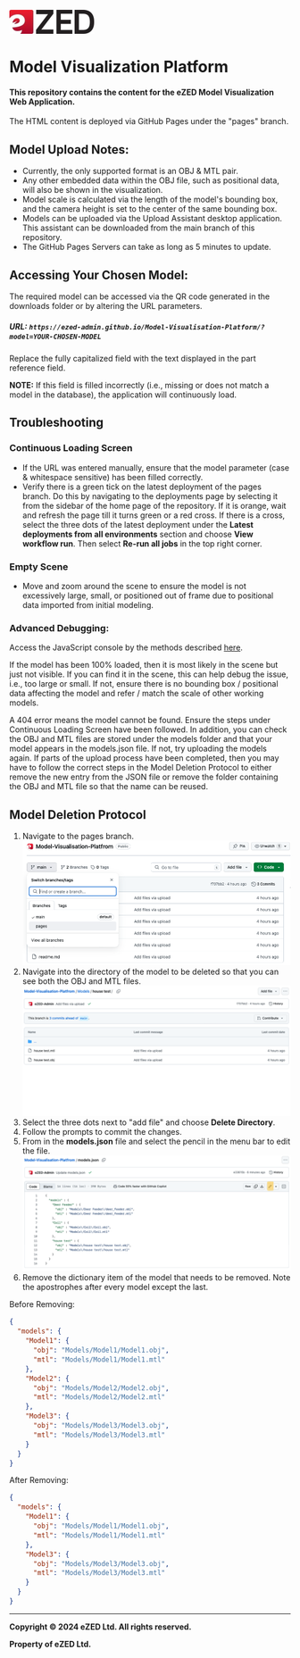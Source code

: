 ![eZED Web Logo](assets/ezed-web-logo.jpeg)

# Model Visualization Platform

#### This repository contains the content for the eZED Model Visualization Web Application.

The HTML content is deployed via GitHub Pages under the "pages" branch.

## Model Upload Notes:

- Currently, the only supported format is an OBJ & MTL pair.
- Any other embedded data within the OBJ file, such as positional data, will also be shown in the visualization.
- Model scale is calculated via the length of the model's bounding box, and the camera height is set to the center of the same bounding box.
- Models can be uploaded via the Upload Assistant desktop application. This assistant can be downloaded from the main branch of this repository.
- The GitHub Pages Servers can take as long as 5 minutes to update.

## Accessing Your Chosen Model:

The required model can be accessed via the QR code generated in the downloads folder or by altering the URL parameters.

##### URL: `https://ezed-admin.github.io/Model-Visualisation-Platform/?model=YOUR-CHOSEN-MODEL`

Replace the fully capitalized field with the text displayed in the part reference field.

**NOTE:** If this field is filled incorrectly (i.e., missing or does not match a model in the database), the application will continuously load.

## Troubleshooting

### Continuous Loading Screen

- If the URL was entered manually, ensure that the model parameter (case & whitespace sensitive) has been filled correctly.
- Verify there is a green tick on the latest deployment of the pages branch. Do this by navigating to the deployments page by selecting it from the sidebar of the home page of the repository. If it is orange, wait and refresh the page till it turns green or a red cross. If there is a cross, select the three dots of the latest deployment under the **Latest deployments from all environments** section and choose **View workflow run**. Then select **Re-run all jobs** in the top right corner.

### Empty Scene

- Move and zoom around the scene to ensure the model is not excessively large, small, or positioned out of frame due to positional data imported from initial modeling.

### Advanced Debugging:

Access the JavaScript console by the methods described [here](https://balsamiq.com/support/faqs/browserconsole/#google-chrome).

If the model has been 100% loaded, then it is most likely in the scene but just not visible. If you can find it in the scene, this can help debug the issue, i.e., too large or small. If not, ensure there is no bounding box / positional data affecting the model and refer / match the scale of other working models.

A 404 error means the model cannot be found. Ensure the steps under Continuous Loading Screen have been followed. In addition, you can check the OBJ and MTL files are stored under the models folder and that your model appears in the models.json file. If not, try uploading the models again. If parts of the upload process have been completed, then you may have to follow the correct steps in the Model Deletion Protocol to either remove the new entry from the JSON file or remove the folder containing the OBJ and MTL file so that the name can be reused.

## Model Deletion Protocol

1. Navigate to the pages branch.![alt text](<assets/Screenshot 2024-02-07 at 4.26.06 PM.png>)
2. Navigate into the directory of the model to be deleted so that you can see both the OBJ and MTL files.![alt text](<assets/Screenshot 2024-02-07 at 4.26.55 PM.png>)
3. Select the three dots next to "add file" and choose **Delete Directory**.
4. Follow the prompts to commit the changes.
5. From in the **models.json** file and select the pencil in the menu bar to edit the file.![alt text](<assets/Screenshot 2024-02-07 at 4.28.07 PM.png>)
6. Remove the dictionary item of the model that needs to be removed. Note the apostrophes after every model except the last.

Before Removing:
```json
{
  "models": {
    "Model1": {
      "obj": "Models/Model1/Model1.obj",
      "mtl": "Models/Model1/Model1.mtl"
    },
    "Model2": {
      "obj": "Models/Model2/Model2.obj",
      "mtl": "Models/Model2/Model2.mtl"
    },
    "Model3": {
      "obj": "Models/Model3/Model3.obj",
      "mtl": "Models/Model3/Model3.mtl"
    }
  }
}

```

After Removing:
```json
{
  "models": {
    "Model1": {
      "obj": "Models/Model1/Model1.obj",
      "mtl": "Models/Model1/Model1.mtl"
    },
    "Model3": {
      "obj": "Models/Model3/Model3.obj",
      "mtl": "Models/Model3/Model3.mtl"
    }
  }
}
```




---

**Copyright © 2024 eZED Ltd. All rights reserved.**

**Property of eZED Ltd.**
